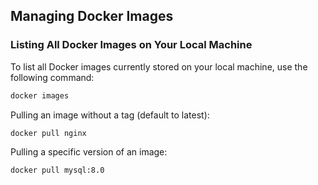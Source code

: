 ## Managing Docker Images

### Listing All Docker Images on Your Local Machine
To list all Docker images currently stored on your local machine, use the following command:

```bash
docker images
```

Pulling an image without a tag (default to latest):

```bash
docker pull nginx
```


Pulling a specific version of an image:
```bash
docker pull mysql:8.0
```